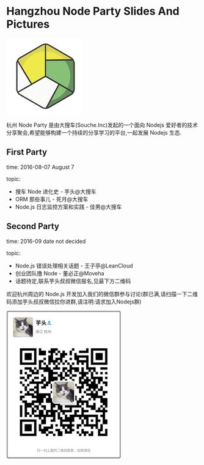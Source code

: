 # Hangzhou Node Party Slides And Pictures

![](./logo.png)

杭州 Node Party 是由大搜车(Souche.Inc)发起的一个面向 Nodejs 爱好者的技术分享聚会,希望能够构建一个持续的分享学习的平台,一起发展 Nodejs 生态.

## First Party

time: 2016-08-07 August 7

topic:

 * 搜车 Node 进化史             - 芋头@大搜车
 * ORM 那些事儿                 - 死月@大搜车
 * Node.js 日志监控方案和实践    - 佳男@大搜车
 
## Second Party

time: 2016-09 date not decided

topic: 

 * Node.js 错误处理相关话题      - 王子亭@LeanCloud
 * 创业团队撸 Node              - 董必正@Moveha
 * 话题待定,联系芋头叔叔微信报名,见最下方二维码
 

欢迎杭州周边的 Node.js 开发加入我们的微信群参与讨论(群已满,请扫描一下二维码添加芋头叔叔微信拉你进群,请注明:请求加入Nodejs群)

![](./qrcode.jpg)
